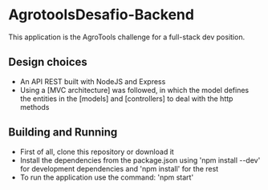 # AgrotoolsDesafio-Backend

This application is the AgroTools challenge for a full-stack dev position.

## Design choices

* An API REST built with NodeJS and Express
* Using a [MVC architecture] was followed, in which the model defines the entities in the [models] and [controllers] to deal with the http methods

## Building and Running

* First of all, clone this repository or download it
* Install the dependencies from the package.json using 'npm install --dev' for development dependencies and 'npm install' for the rest
* To run the application use the command: 'npm start'
